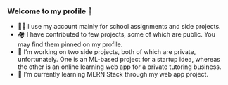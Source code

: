 ### Welcome to my profile 👋

- 👨‍💻 I use my account mainly for school assignments and side projects.
- 🏘 I have contributed to few projects, some of which are public. You may find them pinned on my profile.
- 🔭 I’m working on two side projects, both of which are private, unfortunately. One is an ML-based project for a startup idea, whereas the other is an online learning web app for a private tutoring business.
- 🌱 I’m currently learning MERN Stack through my web app project.
